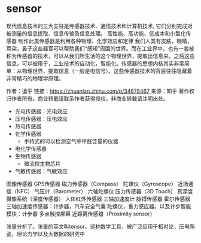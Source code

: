 # sensor
现代信息技术的三大支柱是传感器技术、通信技术和计算机技术, 它们分别完成对被测量的信息提取、信息传输及信息处理。
高性能、高功能、低成本和小型化传感器
制作此类传感器是利用各种物理、化学效应和定律
我们人类有皮肤，眼睛，耳朵，鼻子这些器官可以帮助我们“感知”周围的世界。而在工业界中，也有一套被称为传感器的技术，可以从我们所生活的这个物理世界，提取出信息来。之后这些信息，可以被用于，工业技术的自动化，智能化。传感器的思想内核其实非常简单：从物理世界，提取信息（一般是电信号）。这些传感器技术的背后往往隐藏着非常精巧的物理学原理。

作者：退乎
链接：https://zhuanlan.zhihu.com/p/34678467
来源：知乎
著作权归作者所有。商业转载请联系作者获得授权，非商业转载请注明出处。
* 光电传感器：光电效应
* 压电传感器：压电效应
* 热电传感器
* 化学传感器
  * 手持式的可以检测空气中甲醛含量的仪器
* 电化学传感器
* 生物传感器
  * 微流控生物芯片
* 气敏传感器：气敏效应

图像传感器
GPS传感器
磁力传感器（Compass）
陀螺仪（Gyroscope）
近场通信（NFC）
气压计（Barometer）
六轴陀螺仪
压力传感器（3D Touch）
真深度摄像系统（深度传感器）
人体红外传感器
三轴加速度计
脉搏传感器
霍尔传感器
三轴加速度传感器：计步器，汽车安全气囊
陀螺仪，重力感应器，以及计步智能模块：计步器
多点触控屏幕
近距离传感器（Proximity sensor）

  张量分析了。张量的英文叫tensor。这种数学工具，被广泛应用于相对论，压电陶瓷，理论力学以及大数据的研究中
